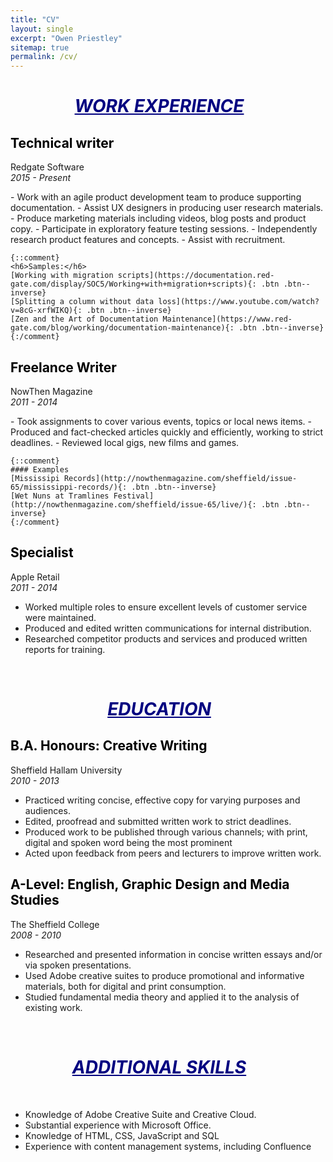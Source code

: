 ```yaml
---
title: "CV"
layout: single
excerpt: "Owen Priestley"
sitemap: true
permalink: /cv/
---
```

<h1 style="text-align: center; color: navy; text-indent: -1em; text-decoration: underline"><i>WORK EXPERIENCE</i></h1>


<h2 style="color: black">Technical writer</h2>
<p>Redgate Software<br/>
<i>2015 - Present</i></p>
-  Work with an agile product development team to produce supporting documentation.
-  Assist UX designers in producing user research materials.
-  Produce marketing materials including videos, blog posts and product copy.
-  Participate in exploratory feature testing sessions.
-  Independently research product features and concepts.
-  Assist with recruitment.


    {::comment}
    <h6>Samples:</h6>
    [Working with migration scripts](https://documentation.red-gate.com/display/SOC5/Working+with+migration+scripts){: .btn .btn--inverse}
    [Splitting a column without data loss](https://www.youtube.com/watch?v=8cG-xrfWIKQ){: .btn .btn--inverse}
    [Zen and the Art of Documentation Maintenance](https://www.red-gate.com/blog/working/documentation-maintenance){: .btn .btn--inverse}
    {:/comment}


<h2 style="color: black">Freelance Writer</h2>
<p>NowThen Magazine<br/>
<i>2011 - 2014</i></p>
- Took assignments to cover various events, topics or local news items.
- Produced and fact-checked articles quickly and efficiently, working to strict deadlines.
- Reviewed local gigs, new films and games.

    {::comment}
    #### Examples
    [Mississipi Records](http://nowthenmagazine.com/sheffield/issue-65/mississippi-records/){: .btn .btn--inverse}
    [Wet Nuns at Tramlines Festival](http://nowthenmagazine.com/sheffield/issue-65/live/){: .btn .btn--inverse}
    {:/comment}

<h2 style="color: black">Specialist  </h2>
<p>Apple Retail<br/>
<i>2011 - 2014</i></p>

- Worked multiple roles to ensure excellent levels of customer service were maintained.
- Produced and edited written communications for internal distribution.
- Researched competitor products and services and produced written reports for training.


<br/>
<h1 style="text-align: center; color: navy; text-indent: -1em; text-decoration: underline"><i>EDUCATION</i></h1>


<h2 style="color: black">B.A. Honours: Creative Writing</h2>  
<p>Sheffield Hallam University<br/>
<i>2010 - 2013</i></p>

- Practiced writing concise, effective copy for varying purposes and audiences.
- Edited, proofread and submitted written work to strict deadlines.
- Produced work to be published through various channels; with print, digital and spoken word being the most prominent
- Acted upon feedback from peers and lecturers to improve written work.

<h2 style="color: black">A-Level: English, Graphic Design and Media Studies</h2>  
<p>The Sheffield College<br/>
<i>2008 - 2010</i></p>

- Researched and presented information in concise written essays and/or via spoken presentations.
- Used Adobe creative suites to produce promotional and informative materials, both for digital and print consumption.
- Studied fundamental media theory and applied it to the analysis of existing work.


<br/>
<h1 style="text-align: center; color: navy; text-indent: -1em; text-decoration: underline"><i>ADDITIONAL SKILLS</i></h1><br/>

- Knowledge of Adobe Creative Suite and Creative Cloud.
- Substantial experience with Microsoft Office.
- Knowledge of HTML, CSS, JavaScript and SQL
- Experience with content management systems, including Confluence